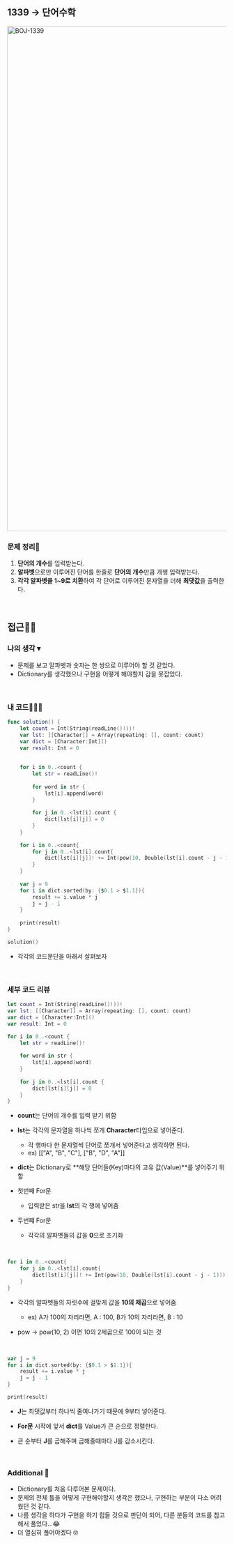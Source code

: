 ## 1339 → 단어수학
<img width="1159" alt="BOJ-1339" src="https://user-images.githubusercontent.com/64394744/164485664-19cb33c9-6f56-4e5a-8aa0-48efc78d630f.png">


### 문제 정리📝
1. **단어의 개수**를 입력받는다.
2. **알파벳**으로만 이루어진 단어를 한줄로 **단어의 개수**만큼 개행 입력받는다.
3. **각각 알파벳을 1~9로 치환**하여 각 단어로 이루어진 문자열을 더해 **최댓값**을 출력한다.
</br>

## 접근🚶🏻
### 나의 생각 ▾
* 문제를 보고 알파벳과 숫자는 한 쌍으로 이루어야 할 것 같았다.
* Dictionary를 생각했으나 구현을 어떻게 해야할지 감을 못잡았다.
</br>


### 내 코드👨🏻‍💻
```swift
func solution() {
    let count = Int(String(readLine()!))!
    var lst: [[Character]] = Array(repeating: [], count: count)
    var dict = [Character:Int]()
    var result: Int = 0
    
    
    for i in 0..<count {
        let str = readLine()!
        
        for word in str {
            lst[i].append(word)
        }
        
        for j in 0..<lst[i].count {
            dict[lst[i][j]] = 0
        }
    }
    
    for i in 0..<count{
        for j in 0..<lst[i].count{
            dict[lst[i][j]]! += Int(pow(10, Double(lst[i].count - j - 1)))
        }
    }
    
    var j = 9
    for i in dict.sorted(by: {$0.1 > $1.1}){
        result += i.value * j
        j = j - 1
    }
    
    print(result)
}

solution()
```

 - 각각의 코드문단을 아래서 살펴보자

</br>


### 세부 코드 리뷰
```swift
let count = Int(String(readLine()!))!
var lst: [[Character]] = Array(repeating: [], count: count)
var dict = [Character:Int]()
var result: Int = 0

for i in 0..<count {
    let str = readLine()!
    
    for word in str {
        lst[i].append(word)
    }
    
    for j in 0..<lst[i].count {
        dict[lst[i][j]] = 0
    }
}
```

* **count**는 단어의 개수를 입력 받기 위함

* **lst**는 각각의 문자열을 하나씩 쪼개 **Character**타입으로 넣어준다.
    * 각 행마다 한 문자열씩 단어로 쪼개서 넣어준다고 생각하면 된다.
    * ex) [["A", "B", "C"], ["B", "D", "A"]]
    
* **dict**는 Dictionary로 **해당 단어들(Key)마다의 고유 값(Value)**를 넣어주기 위함
    
* 첫번째 For문
    * 입력받은 str을 **lst**의 각 행에 넣어줌
    
* 두번쨰 For문
    * 각각의 알파벳들의 값을 **0**으로 초기화

</br>

```swift
for i in 0..<count{
    for j in 0..<lst[i].count{
        dict[lst[i][j]]! += Int(pow(10, Double(lst[i].count - j - 1)))
    }
}
```

* 각각의 알파벳들의 자릿수에 걸맞게 값을 **10의 제곱**으로 넣어줌
    * ex) A가 100의 자리라면, A : 100, B가 10의 자리라면, B : 10
    
* pow → pow(10, 2) 이면 10의 2제곱으로 100이 되는 것

</br>

```swift
var j = 9
for i in dict.sorted(by: {$0.1 > $1.1}){
    result += i.value * j
    j = j - 1
}

print(result)
```

* **J**는 최댓값부터 하나씩 줄여나가기 때문에 9부터 넣어준다.

* **For문** 시작에 앞서 **dict**를 Value가 큰 순으로 정렬한다.

* 큰 순부터 **J**를 곱해주며 곱해줄때마다 J를 감소시킨다.

</br>


### Additional 📂

 - Dictionary를 처음 다루어본 문제이다.
 - 문제의 전체 틀을 어떻게 구현해야할지 생각은 했으나, 구현하는 부분이 다소 어려웠던 것 같다.
 - 나름 생각을 하다가 구현을 하기 힘들 것으로 판단이 되어, 다른 분들의 코드를 참고해서 풀었다...😂
 - 더 열심히 풀어야겠다 🤓 
